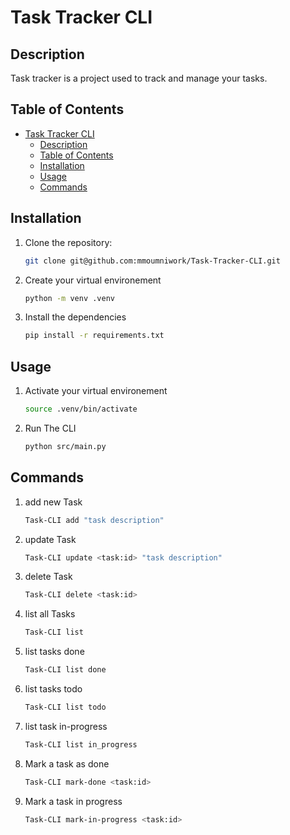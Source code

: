# Task Tracker CLI
## Description
Task tracker is a project used to track and manage your tasks.
## Table of Contents
- [Task Tracker CLI](#task-tracker-cli)
  - [Description](#description)
  - [Table of Contents](#table-of-contents)
  - [Installation](#installation)
  - [Usage](#usage)
  - [Commands](#commands)

## Installation

1. Clone the repository:
   ```bash
   git clone git@github.com:mmoumniwork/Task-Tracker-CLI.git
2. Create your virtual environement
   ```bash
   python -m venv .venv
3. Install the dependencies
   ```bash
   pip install -r requirements.txt
## Usage

1. Activate your virtual environement
   ```bash
   source .venv/bin/activate
2. Run The CLI
   ```bash
   python src/main.py

## Commands
1. add new Task
   ``` bash
   Task-CLI add "task description"
2. update Task
    ``` bash
   Task-CLI update <task:id> "task description"
3. delete Task
    ``` bash
   Task-CLI delete <task:id>
4. list all Tasks
    ``` bash
   Task-CLI list
5. list tasks done
    ``` bash
   Task-CLI list done 
6. list tasks todo
    ``` bash
   Task-CLI list todo
7. list task in-progress
    ``` bash
   Task-CLI list in_progress
8. Mark a task as done
   ``` bash
   Task-CLI mark-done <task:id>
9. Mark a task in progress
    ```bash
    Task-CLI mark-in-progress <task:id>